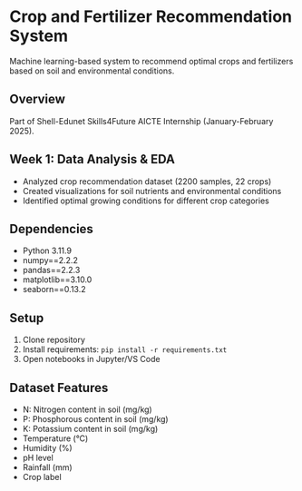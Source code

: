# Crop and Fertilizer Recommendation System
Machine learning-based system to recommend optimal crops and fertilizers based on soil and environmental conditions.

## Overview
Part of Shell-Edunet Skills4Future AICTE Internship (January-February 2025).

## Week 1: Data Analysis & EDA
- Analyzed crop recommendation dataset (2200 samples, 22 crops)
- Created visualizations for soil nutrients and environmental conditions
- Identified optimal growing conditions for different crop categories

## Dependencies
- Python 3.11.9
- numpy==2.2.2
- pandas==2.2.3 
- matplotlib==3.10.0
- seaborn==0.13.2

## Setup
1. Clone repository
2. Install requirements: `pip install -r requirements.txt`
3. Open notebooks in Jupyter/VS Code

## Dataset Features
- N: Nitrogen content in soil (mg/kg)
- P: Phosphorous content in soil (mg/kg) 
- K: Potassium content in soil (mg/kg)
- Temperature (°C)
- Humidity (%)
- pH level
- Rainfall (mm)
- Crop label
